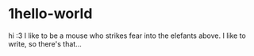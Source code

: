 # 1hello-world
hi :3
I like to be a mouse who strikes fear into the elefants above.
I like to write, so there's that...
